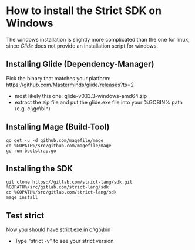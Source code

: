 # How to install the Strict SDK on Windows

The windows installation is slightly more complicated than
the one for linux, since *Glide* does not provide an installation
script for windows.

## Installing Glide (Dependency-Manager)
Pick the binary that matches your platform:
https://github.com/Masterminds/glide/releases?ts=2
- most likely this one: glide-v0.13.3-windows-amd64.zip
- extract the zip file and put the glide.exe file into your %GOBIN% path (e.g. c:\go\bin)

## Installing Mage (Build-Tool)

```
go get -u -d github.com/magefile/mage
cd %GOPATH%/src/github.com/magefile/mage
go run bootstrap.go
```
## Installing the SDK
```
git clone https://gitlab.com/strict-lang/sdk.git %GOPATH%/src/gitlab.com/strict-lang/sdk
cd %GOPATH%/src/gitlab.com/strict-lang/sdk
mage install
```

## Test strict
Now you should have strict.exe in c:\go\bin
- Type "strict -v" to see your strict version